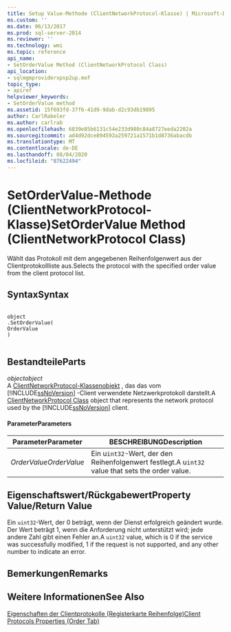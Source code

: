 ```yaml
---
title: Setup Value-Methode (ClientNetworkProtocol-Klasse) | Microsoft-Dokumentation
ms.custom: ''
ms.date: 06/13/2017
ms.prod: sql-server-2014
ms.reviewer: ''
ms.technology: wmi
ms.topic: reference
api_name:
- SetOrderValue Method (ClientNetworkProtocol Class)
api_location:
- sqlmgmproviderxpsp2up.mof
topic_type:
- apiref
helpviewer_keywords:
- SetOrderValue method
ms.assetid: 15f693fd-37f6-41d9-9dab-d2c93db19895
author: CarlRabeler
ms.author: carlrab
ms.openlocfilehash: 6839e85b6131c54e233d980c84a8727eeda2202a
ms.sourcegitcommit: ad4d92dce894592a259721a1571b1d8736abacdb
ms.translationtype: MT
ms.contentlocale: de-DE
ms.lasthandoff: 08/04/2020
ms.locfileid: "87622494"
---
```

# <a name="setordervalue-method-clientnetworkprotocol-class"></a><span data-ttu-id="9b3e0-102">SetOrderValue-Methode (ClientNetworkProtocol-Klasse)</span><span class="sxs-lookup"><span data-stu-id="9b3e0-102">SetOrderValue Method (ClientNetworkProtocol Class)</span></span>
  <span data-ttu-id="9b3e0-103">Wählt das Protokoll mit dem angegebenen Reihenfolgenwert aus der Clientprotokollliste aus.</span><span class="sxs-lookup"><span data-stu-id="9b3e0-103">Selects the protocol with the specified order value from the client protocol list.</span></span>  
  
## <a name="syntax"></a><span data-ttu-id="9b3e0-104">Syntax</span><span class="sxs-lookup"><span data-stu-id="9b3e0-104">Syntax</span></span>  
  
```  
  
object  
.SetOrderValue(  
OrderValue  
)  
  
```  
  
## <a name="parts"></a><span data-ttu-id="9b3e0-105">Bestandteile</span><span class="sxs-lookup"><span data-stu-id="9b3e0-105">Parts</span></span>  
 <span data-ttu-id="9b3e0-106">*object*</span><span class="sxs-lookup"><span data-stu-id="9b3e0-106">*object*</span></span>  
 <span data-ttu-id="9b3e0-107">A [ClientNetworkProtocol-Klassenobjekt](clientnetworkprotocol-class.md) , das das vom [!INCLUDE[ssNoVersion](../../../includes/ssnoversion-md.md)] -Client verwendete Netzwerkprotokoll darstellt.</span><span class="sxs-lookup"><span data-stu-id="9b3e0-107">A [ClientNetworkProtocol Class](clientnetworkprotocol-class.md) object that represents the network protocol used by the [!INCLUDE[ssNoVersion](../../../includes/ssnoversion-md.md)] client.</span></span>  
  
#### <a name="parameters"></a><span data-ttu-id="9b3e0-108">Parameter</span><span class="sxs-lookup"><span data-stu-id="9b3e0-108">Parameters</span></span>  
  
|<span data-ttu-id="9b3e0-109">Parameter</span><span class="sxs-lookup"><span data-stu-id="9b3e0-109">Parameter</span></span>|<span data-ttu-id="9b3e0-110">BESCHREIBUNG</span><span class="sxs-lookup"><span data-stu-id="9b3e0-110">Description</span></span>|  
|---------------|-----------------|  
|<span data-ttu-id="9b3e0-111">*OrderValue*</span><span class="sxs-lookup"><span data-stu-id="9b3e0-111">*OrderValue*</span></span>|<span data-ttu-id="9b3e0-112">Ein u`int32`-Wert, der den Reihenfolgenwert festlegt.</span><span class="sxs-lookup"><span data-stu-id="9b3e0-112">A u`int32` value that sets the order value.</span></span>|  
  
## <a name="property-valuereturn-value"></a><span data-ttu-id="9b3e0-113">Eigenschaftswert/Rückgabewert</span><span class="sxs-lookup"><span data-stu-id="9b3e0-113">Property Value/Return Value</span></span>  
 <span data-ttu-id="9b3e0-114">Ein `uint32`-Wert, der 0 beträgt, wenn der Dienst erfolgreich geändert wurde. Der Wert beträgt 1, wenn die Anforderung nicht unterstützt wird; jede andere Zahl gibt einen Fehler an.</span><span class="sxs-lookup"><span data-stu-id="9b3e0-114">A `uint32` value, which is 0 if the service was successfully modified, 1 if the request is not supported, and any other number to indicate an error.</span></span>  
  
## <a name="remarks"></a><span data-ttu-id="9b3e0-115">Bemerkungen</span><span class="sxs-lookup"><span data-stu-id="9b3e0-115">Remarks</span></span>  
  
## <a name="see-also"></a><span data-ttu-id="9b3e0-116">Weitere Informationen</span><span class="sxs-lookup"><span data-stu-id="9b3e0-116">See Also</span></span>  
 [<span data-ttu-id="9b3e0-117">Eigenschaften der Clientprotokolle (Registerkarte Reihenfolge)</span><span class="sxs-lookup"><span data-stu-id="9b3e0-117">Client Protocols Properties (Order Tab)</span></span>](https://technet.microsoft.com/library/ms187884.aspx)  
  
  
